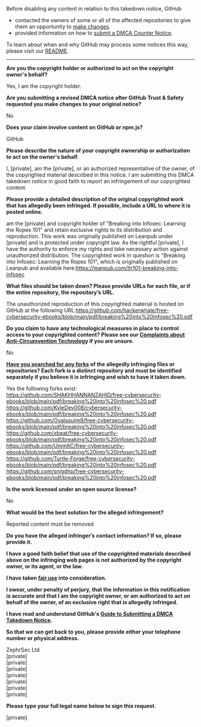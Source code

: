 Before disabling any content in relation to this takedown notice, GitHub
- contacted the owners of some or all of the affected repositories to give them an opportunity to [make changes](https://docs.github.com/en/github/site-policy/dmca-takedown-policy#a-how-does-this-actually-work).
- provided information on how to [submit a DMCA Counter Notice](https://docs.github.com/en/articles/guide-to-submitting-a-dmca-counter-notice).

To learn about when and why GitHub may process some notices this way, please visit our [README](https://github.com/github/dmca/blob/master/README.md#anatomy-of-a-takedown-notice).

---

**Are you the copyright holder or authorized to act on the copyright owner's behalf?**

Yes, I am the copyright holder.

**Are you submitting a revised DMCA notice after GitHub Trust & Safety requested you make changes to your original notice?**

No

**Does your claim involve content on GitHub or npm.js?**

GitHub

**Please describe the nature of your copyright ownership or authorization to act on the owner's behalf.**

I, [private], am the [private], or an authorized representative of the owner, of the copyrighted material described in this notice. I am submitting this DMCA takedown notice in good faith to report an infringement of our copyrighted content.

**Please provide a detailed description of the original copyrighted work that has allegedly been infringed. If possible, include a URL to where it is posted online.**

am the [private] and copyright holder of "Breaking into Infosec: Learning the Ropes 101" and retain exclusive rights to its distribution and reproduction. This work was originally published on Leanpub under [private] and is protected under copyright law. As the rightful [private], I have the authority to enforce my rights and take necessary action against unauthorized distribution. The copyrighted work in question is "Breaking into Infosec: Learning the Ropes 101", which is originally published on Leanpub and available here:https://leanpub.com/ltr101-breaking-into-infosec

**What files should be taken down? Please provide URLs for each file, or if the entire repository, the repository’s URL.**

The unauthorized reproduction of this copyrighted material is hosted on GitHub at the following URL:https://github.com/hackerwhale/free-cybersecurity-ebooks/blob/main/pdf/breaking%20into%20infosec%20.pdf

**Do you claim to have any technological measures in place to control access to your copyrighted content? Please see our <a href="https://docs.github.com/articles/guide-to-submitting-a-dmca-takedown-notice#complaints-about-anti-circumvention-technology">Complaints about Anti-Circumvention Technology</a> if you are unsure.**

No

**<a href="https://docs.github.com/articles/dmca-takedown-policy#b-what-about-forks-or-whats-a-fork">Have you searched for any forks</a> of the allegedly infringing files or repositories? Each fork is a distinct repository and must be identified separately if you believe it is infringing and wish to have it taken down.**

Yes the following forks exist:  
https://github.com/SHAKHHANNANZAHID/free-cybersecurity-ebooks/blob/main/pdf/breaking%20into%20infosec%20.pdf  
https://github.com/KyleDev008/cybersecurity-ebooks/blob/main/pdf/breaking%20into%20infosec%20.pdf  
https://github.com/Ovalsquire9/free-cybersecurity-ebooks/blob/main/pdf/breaking%20into%20infosec%20.pdf  
https://github.com/xbeat/free-cybersecurity-ebooks/blob/main/pdf/breaking%20into%20infosec%20.pdf  
https://github.com/UmmItC/free-cybersecurity-ebooks/blob/main/pdf/breaking%20into%20infosec%20.pdf  
https://github.com/Turtle-Forge/free-cybersecurity-ebooks/blob/main/pdf/breaking%20into%20infosec%20.pdf  
https://github.com/snigdhp/free-cybersecurity-ebooks/blob/main/pdf/breaking%20into%20infosec%20.pdf

**Is the work licensed under an open source license?**

No

**What would be the best solution for the alleged infringement?**

Reported content must be removed

**Do you have the alleged infringer’s contact information? If so, please provide it.**

**I have a good faith belief that use of the copyrighted materials described above on the infringing web pages is not authorized by the copyright owner, or its agent, or the law.**

**I have taken <a href="https://www.lumendatabase.org/topics/22">fair use</a> into consideration.**

**I swear, under penalty of perjury, that the information in this notification is accurate and that I am the copyright owner, or am authorized to act on behalf of the owner, of an exclusive right that is allegedly infringed.**

**I have read and understand GitHub's <a href="https://docs.github.com/articles/guide-to-submitting-a-dmca-takedown-notice/">Guide to Submitting a DMCA Takedown Notice</a>.**

**So that we can get back to you, please provide either your telephone number or physical address.**

ZephrSec Ltd  
[private]  
[private]  
[private]  
[private]  
[private]  
[private]  
[private]  

**Please type your full legal name below to sign this request.**

[private]  
